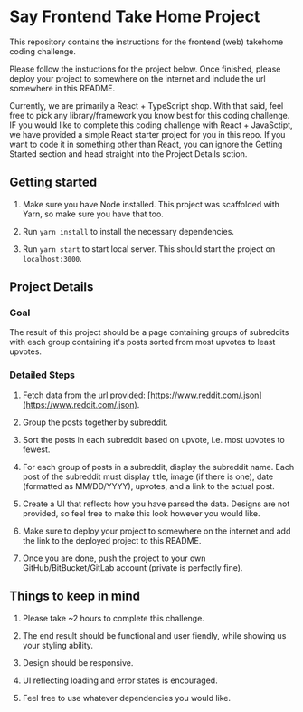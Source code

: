 # Say Frontend Take Home Project

This repository contains the instructions for the frontend (web) takehome coding challenge. 

Please follow the instuctions for the project below. Once finished, please deploy your project to somewhere on the internet and include the url somewhere in this README.

Currently, we are primarily a React + TypeScript shop. With that said, feel free to pick any library/framework you know best for this coding challenge. IF you would like to complete this coding challenge with React + JavaSctipt, we have provided a simple React starter project for you in this repo. If you want to code it in something other than React, you can ignore the Getting Started section and head straight into the Project Details sction.

## Getting started

1. Make sure you have Node installed. This project was scaffolded with Yarn, so make sure you have that too.

2. Run `yarn install` to install the necessary dependencies. 

3. Run `yarn start` to start local server. This should start the project on `localhost:3000`.

## Project Details

### Goal

The result of this project should be a page containing groups of subreddits with each group containing it's posts sorted from most upvotes to least upvotes. 

### Detailed Steps

1. Fetch data from the url provided: [https://www.reddit.com/.json](https://www.reddit.com/.json).

2. Group the posts together by subreddit.

3. Sort the posts in each subreddit based on upvote, i.e. most upvotes to fewest.

4. For each group of posts in a subreddit, display the subreddit name. Each post of the subreddit must display title, image (if there is one), date (formatted as MM/DD/YYYY), upvotes, and a link to the actual post.

5. Create a UI that reflects how you have parsed the data. Designs are not provided, so feel free to make this look however you would like.

6. Make sure to deploy your project to somewhere on the internet and add the link to the deployed project to this README.

6. Once you are done, push the project to your own GitHub/BitBucket/GitLab account (private is perfectly fine).

## Things to keep in mind

1. Please take ~2 hours to complete this challenge. 

2. The end result should be functional and user fiendly, while showing us your styling ability.

2. Design should be responsive.

3. UI reflecting loading and error states is encouraged.

4. Feel free to use whatever dependencies you would like.
